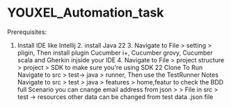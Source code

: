 # YOUXEL_Automation_task


Prerequisites:
1. Install IDE like Intellij 2. install Java 22 3. Navigate to File > setting > pligin, Then install plugin Cucumber i+, Cucumber grovy, Cucumber scala and Gherkin injside your IDE 4. Navigate to File > project structure > project > SDK to make sure you're using SDK 22
 Clone
To Run
Navigate to src > test-> java > runner, Then use the TestRunner
Notes
Navigate to src > test > java > features > home,featur to check the BDD full Scenario you can cnange email address from json > > File in src > test -> resources other data can be changed from test data .json file

